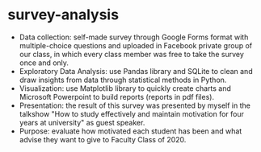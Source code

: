 # survey-analysis
- Data collection: self-made survey through Google Forms format with multiple-choice questions and uploaded in Facebook private group of our class, in which every class member was free to take the survey once and only.
- Exploratory Data Analysis: use Pandas library and SQLite to clean and draw insights from data through statistical methods in Python.
- Visualization: use Matplotlib library to quickly create charts and Microsoft Powerpoint to build reports (reports in pdf files).
- Presentation: the result of this survey was presented by myself in the talkshow "How to study effectively and maintain motivation for four years at university" as guest speaker.
- Purpose: evaluate how motivated each student has been and what advise they want to give to Faculty Class of 2020.
